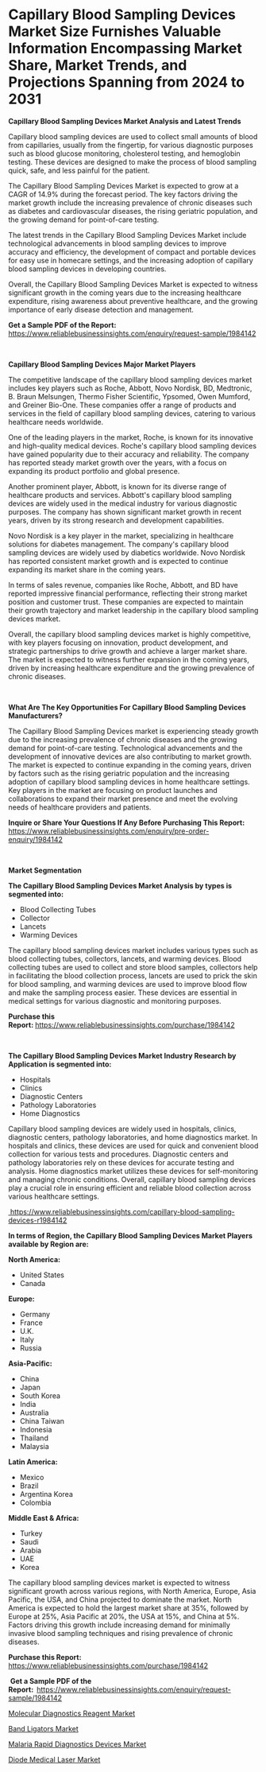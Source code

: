 <p><h1>Capillary Blood Sampling Devices Market Size Furnishes Valuable Information Encompassing Market Share, Market Trends, and Projections Spanning from 2024 to 2031</h1></p><p><strong>Capillary Blood Sampling Devices Market Analysis and Latest Trends</strong></p>
<p><p>Capillary blood sampling devices are used to collect small amounts of blood from capillaries, usually from the fingertip, for various diagnostic purposes such as blood glucose monitoring, cholesterol testing, and hemoglobin testing. These devices are designed to make the process of blood sampling quick, safe, and less painful for the patient.</p><p>The Capillary Blood Sampling Devices Market is expected to grow at a CAGR of 14.9% during the forecast period. The key factors driving the market growth include the increasing prevalence of chronic diseases such as diabetes and cardiovascular diseases, the rising geriatric population, and the growing demand for point-of-care testing.</p><p>The latest trends in the Capillary Blood Sampling Devices Market include technological advancements in blood sampling devices to improve accuracy and efficiency, the development of compact and portable devices for easy use in homecare settings, and the increasing adoption of capillary blood sampling devices in developing countries.</p><p>Overall, the Capillary Blood Sampling Devices Market is expected to witness significant growth in the coming years due to the increasing healthcare expenditure, rising awareness about preventive healthcare, and the growing importance of early disease detection and management.</p></p>
<p><strong>Get a Sample PDF of the Report:&nbsp;</strong> <a href="https://www.reliablebusinessinsights.com/enquiry/request-sample/1984142">https://www.reliablebusinessinsights.com/enquiry/request-sample/1984142</a></p>
<p>&nbsp;</p>
<p><strong>Capillary Blood Sampling Devices Major Market Players</strong></p>
<p><p>The competitive landscape of the capillary blood sampling devices market includes key players such as Roche, Abbott, Novo Nordisk, BD, Medtronic, B. Braun Melsungen, Thermo Fisher Scientific, Ypsomed, Owen Mumford, and Greiner Bio-One. These companies offer a range of products and services in the field of capillary blood sampling devices, catering to various healthcare needs worldwide.</p><p>One of the leading players in the market, Roche, is known for its innovative and high-quality medical devices. Roche's capillary blood sampling devices have gained popularity due to their accuracy and reliability. The company has reported steady market growth over the years, with a focus on expanding its product portfolio and global presence.</p><p>Another prominent player, Abbott, is known for its diverse range of healthcare products and services. Abbott's capillary blood sampling devices are widely used in the medical industry for various diagnostic purposes. The company has shown significant market growth in recent years, driven by its strong research and development capabilities.</p><p>Novo Nordisk is a key player in the market, specializing in healthcare solutions for diabetes management. The company's capillary blood sampling devices are widely used by diabetics worldwide. Novo Nordisk has reported consistent market growth and is expected to continue expanding its market share in the coming years.</p><p>In terms of sales revenue, companies like Roche, Abbott, and BD have reported impressive financial performance, reflecting their strong market position and customer trust. These companies are expected to maintain their growth trajectory and market leadership in the capillary blood sampling devices market.</p><p>Overall, the capillary blood sampling devices market is highly competitive, with key players focusing on innovation, product development, and strategic partnerships to drive growth and achieve a larger market share. The market is expected to witness further expansion in the coming years, driven by increasing healthcare expenditure and the growing prevalence of chronic diseases.</p></p>
<p>&nbsp;</p>
<p><strong>What Are The Key Opportunities For Capillary Blood Sampling Devices Manufacturers?</strong></p>
<p><p>The Capillary Blood Sampling Devices market is experiencing steady growth due to the increasing prevalence of chronic diseases and the growing demand for point-of-care testing. Technological advancements and the development of innovative devices are also contributing to market growth. The market is expected to continue expanding in the coming years, driven by factors such as the rising geriatric population and the increasing adoption of capillary blood sampling devices in home healthcare settings. Key players in the market are focusing on product launches and collaborations to expand their market presence and meet the evolving needs of healthcare providers and patients.</p></p>
<p><strong>Inquire or Share Your Questions If Any Before Purchasing This Report:</strong> <a href="https://www.reliablebusinessinsights.com/enquiry/pre-order-enquiry/1984142">https://www.reliablebusinessinsights.com/enquiry/pre-order-enquiry/1984142</a></p>
<p>&nbsp;</p>
<p><strong>Market Segmentation</strong></p>
<p><strong>The Capillary Blood Sampling Devices Market Analysis by types is segmented into:</strong></p>
<p><ul><li>Blood Collecting Tubes</li><li>Collector</li><li>Lancets</li><li>Warming Devices</li></ul></p>
<p><p>The capillary blood sampling devices market includes various types such as blood collecting tubes, collectors, lancets, and warming devices. Blood collecting tubes are used to collect and store blood samples, collectors help in facilitating the blood collection process, lancets are used to prick the skin for blood sampling, and warming devices are used to improve blood flow and make the sampling process easier. These devices are essential in medical settings for various diagnostic and monitoring purposes.</p></p>
<p><strong>Purchase this Report:&nbsp;</strong><a href="https://www.reliablebusinessinsights.com/purchase/1984142">https://www.reliablebusinessinsights.com/purchase/1984142</a></p>
<p>&nbsp;</p>
<p><strong>The Capillary Blood Sampling Devices Market Industry Research by Application is segmented into:</strong></p>
<p><ul><li>Hospitals</li><li>Clinics</li><li>Diagnostic Centers</li><li>Pathology Laboratories</li><li>Home Diagnostics</li></ul></p>
<p><p>Capillary blood sampling devices are widely used in hospitals, clinics, diagnostic centers, pathology laboratories, and home diagnostics market. In hospitals and clinics, these devices are used for quick and convenient blood collection for various tests and procedures. Diagnostic centers and pathology laboratories rely on these devices for accurate testing and analysis. Home diagnostics market utilizes these devices for self-monitoring and managing chronic conditions. Overall, capillary blood sampling devices play a crucial role in ensuring efficient and reliable blood collection across various healthcare settings.</p></p>
<p><a href="https://www.reliablebusinessinsights.com/capillary-blood-sampling-devices-r1984142">&nbsp;https://www.reliablebusinessinsights.com/capillary-blood-sampling-devices-r1984142</a></p>
<p><strong>In terms of Region, the Capillary Blood Sampling Devices Market Players available by Region are:</strong></p>
<p>
    <p> <strong> North America: </strong>
        <ul>
            <li>United States</li>
            <li>Canada</li>
        </ul>
        </p> 
    <p> <strong> Europe: </strong>
        <ul>
            <li>Germany</li>
            <li>France</li>
            <li>U.K.</li>
            <li>Italy</li>
            <li>Russia</li>
        </ul>
        </p> 
    <p> <strong> Asia-Pacific: </strong>
        <ul>
            <li>China</li>
            <li>Japan</li>
            <li>South Korea</li>
            <li>India</li>
            <li>Australia</li>
            <li>China Taiwan</li>
            <li>Indonesia</li>
            <li>Thailand</li>
            <li>Malaysia</li>
        </ul>
        </p> 
    <p> <strong> Latin America: </strong>
        <ul>
            <li>Mexico</li>
            <li>Brazil</li>
            <li>Argentina Korea</li>
            <li>Colombia</li>
        </ul>
        </p> 
    <p> <strong> Middle East & Africa: </strong>
        <ul>
            <li>Turkey</li>
            <li>Saudi</li>
            <li>Arabia</li>
            <li>UAE</li>
            <li>Korea</li>
        </ul>
    </p>
    </p>
<p><p>The capillary blood sampling devices market is expected to witness significant growth across various regions, with North America, Europe, Asia Pacific, the USA, and China projected to dominate the market. North America is expected to hold the largest market share at 35%, followed by Europe at 25%, Asia Pacific at 20%, the USA at 15%, and China at 5%. Factors driving this growth include increasing demand for minimally invasive blood sampling techniques and rising prevalence of chronic diseases.</p></p>
<p><strong>Purchase this Report: </strong><a href="https://www.reliablebusinessinsights.com/purchase/1984142">https://www.reliablebusinessinsights.com/purchase/1984142</a></p>
<p>&nbsp;<strong>Get a Sample PDF of the Report:&nbsp;&nbsp;</strong><a href="https://www.reliablebusinessinsights.com/enquiry/request-sample/1984142">https://www.reliablebusinessinsights.com/enquiry/request-sample/1984142</a></p>
<p><strong></strong></p>
<p><p><a href="https://github.com/lizaRempel/Market-Research-Report-List-1/blob/main/molecular-diagnostics-reagent-market.md">Molecular Diagnostics Reagent Market</a></p><p><a href="https://github.com/ohumlzho95/Market-Research-Report-List-1/blob/main/band-ligators-market.md">Band Ligators Market</a></p><p><a href="https://github.com/alexcrou8/Market-Research-Report-List-1/blob/main/malaria-rapid-diagnostics-devices-market.md">Malaria Rapid Diagnostics Devices Market</a></p><p><a href="https://github.com/Krdamani25/Market-Research-Report-List-1/blob/main/diode-medical-laser-market.md">Diode Medical Laser Market</a></p></p>